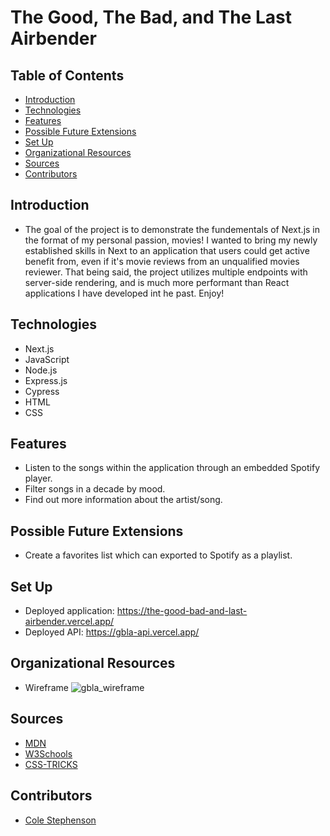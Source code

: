 # The Good, The Bad, and The Last Airbender



## Table of Contents
  - [Introduction](#introduction)
  - [Technologies](#technologies)
  - [Features](#features)
  - [Possible Future Extensions](#possible-future-extensions)
  - [Set Up](#set-up)
  - [Organizational Resources](#organizational-resources)
  - [Sources](#sources)
  - [Contributors](#contributors)

## Introduction
  - The goal of the project is to demonstrate the fundementals of Next.js in the format of my personal passion, movies! I wanted to bring my newly established skills in Next to an application that users could get active benefit from, even if it's movie reviews from an unqualified movies reviewer. That being said, the project utilizes multiple endpoints with server-side rendering, and is much more performant than React applications I have developed int he past. Enjoy!

## Technologies
  - Next.js
  - JavaScript
  - Node.js
  - Express.js
  - Cypress
  - HTML
  - CSS

## Features
- Listen to the songs within the application through an embedded Spotify player.
- Filter songs in a decade by mood.
- Find out more information about the artist/song.

## Possible Future Extensions
- Create a favorites list which can exported to Spotify as a playlist.

## Set Up
- Deployed application: https://the-good-bad-and-last-airbender.vercel.app/
- Deployed API: https://gbla-api.vercel.app/

## Organizational Resources
- Wireframe ![gbla_wireframe](https://user-images.githubusercontent.com/102827145/215295636-d871efbf-344d-4364-8449-750917a10405.png)

## Sources
  - [MDN](http://developer.mozilla.org/en-US/)
  - [W3Schools](https://www.w3schools.com/)
  - [CSS-TRICKS](https://css-tricks.com/)
 

## Contributors
  - [Cole Stephenson](https://github.com/colestephenson1)
